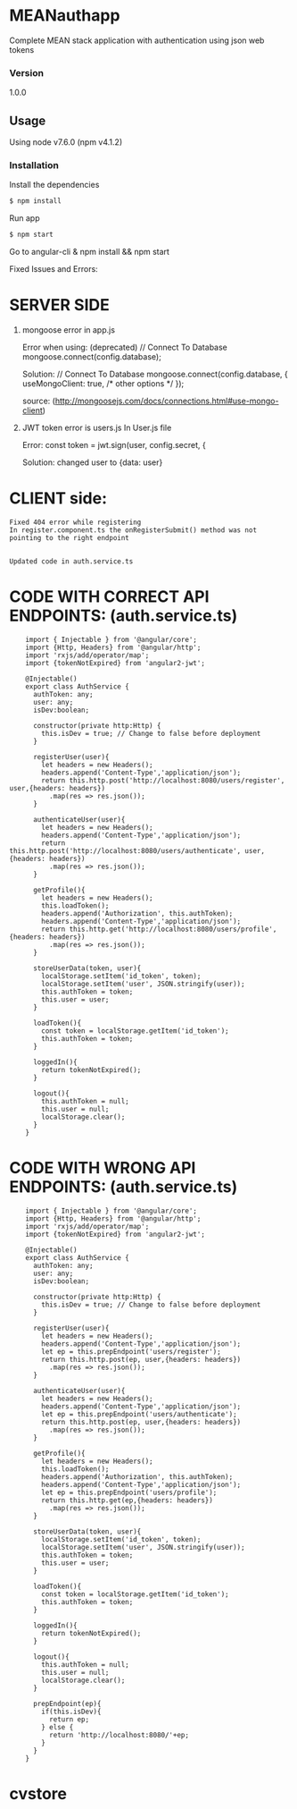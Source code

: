 # MEANauthapp


Complete MEAN stack application with authentication using json web tokens

### Version
1.0.0

## Usage
Using node v7.6.0 (npm v4.1.2)

### Installation

Install the dependencies

```sh
$ npm install
```
Run app

```sh
$ npm start
```


Go to angular-cli
& npm install && npm start




Fixed Issues and Errors:

SERVER SIDE
===========
	
1)	mongoose error in app.js

	Error when using: (deprecated) 
	// Connect To Database
	mongoose.connect(config.database);

	Solution:
	// Connect To Database
	mongoose.connect(config.database, {
	  useMongoClient: true,
	  /* other options */
	});

	source: (http://mongoosejs.com/docs/connections.html#use-mongo-client)


2)  JWT token error is users.js
	In User.js file

	Error:
	const token = jwt.sign(user, config.secret, {

	Solution:
	changed user to {data: user}



 CLIENT side:
 ============
	Fixed 404 error while registering
	In register.component.ts the onRegisterSubmit() method was not pointing to the right endpoint


	Updated code in auth.service.ts







CODE WITH CORRECT API ENDPOINTS: (auth.service.ts)
===============================
		import { Injectable } from '@angular/core';
		import {Http, Headers} from '@angular/http';
		import 'rxjs/add/operator/map';
		import {tokenNotExpired} from 'angular2-jwt';

		@Injectable()
		export class AuthService {
		  authToken: any;
		  user: any;
		  isDev:boolean;

		  constructor(private http:Http) {
		    this.isDev = true; // Change to false before deployment
		  }

		  registerUser(user){
		    let headers = new Headers();
		    headers.append('Content-Type','application/json');
		    return this.http.post('http://localhost:8080/users/register', user,{headers: headers})
		      .map(res => res.json());
		  }

		  authenticateUser(user){
		    let headers = new Headers();
		    headers.append('Content-Type','application/json');
		    return this.http.post('http://localhost:8080/users/authenticate', user,{headers: headers})
		      .map(res => res.json());
		  }

		  getProfile(){
		    let headers = new Headers();
		    this.loadToken();
		    headers.append('Authorization', this.authToken);
		    headers.append('Content-Type','application/json');
		    return this.http.get('http://localhost:8080/users/profile',{headers: headers})
		      .map(res => res.json());
		  }

		  storeUserData(token, user){
		    localStorage.setItem('id_token', token);
		    localStorage.setItem('user', JSON.stringify(user));
		    this.authToken = token;
		    this.user = user;
		  }

		  loadToken(){
		    const token = localStorage.getItem('id_token');
		    this.authToken = token;
		  }

		  loggedIn(){
		    return tokenNotExpired();
		  }

		  logout(){
		    this.authToken = null;
		    this.user = null;
		    localStorage.clear();
		  }
		}




CODE WITH WRONG API ENDPOINTS: (auth.service.ts)
===============================
		import { Injectable } from '@angular/core';
		import {Http, Headers} from '@angular/http';
		import 'rxjs/add/operator/map';
		import {tokenNotExpired} from 'angular2-jwt';

		@Injectable()
		export class AuthService {
		  authToken: any;
		  user: any;
		  isDev:boolean;

		  constructor(private http:Http) {
		    this.isDev = true; // Change to false before deployment
		  }

		  registerUser(user){
		    let headers = new Headers();
		    headers.append('Content-Type','application/json');
		    let ep = this.prepEndpoint('users/register');
		    return this.http.post(ep, user,{headers: headers})
		      .map(res => res.json());
		  }

		  authenticateUser(user){
		    let headers = new Headers();
		    headers.append('Content-Type','application/json');
		    let ep = this.prepEndpoint('users/authenticate');
		    return this.http.post(ep, user,{headers: headers})
		      .map(res => res.json());
		  }

		  getProfile(){
		    let headers = new Headers();
		    this.loadToken();
		    headers.append('Authorization', this.authToken);
		    headers.append('Content-Type','application/json');
		    let ep = this.prepEndpoint('users/profile');
		    return this.http.get(ep,{headers: headers})
		      .map(res => res.json());
		  }

		  storeUserData(token, user){
		    localStorage.setItem('id_token', token);
		    localStorage.setItem('user', JSON.stringify(user));
		    this.authToken = token;
		    this.user = user;
		  }

		  loadToken(){
		    const token = localStorage.getItem('id_token');
		    this.authToken = token;
		  }

		  loggedIn(){
		    return tokenNotExpired();
		  }

		  logout(){
		    this.authToken = null;
		    this.user = null;
		    localStorage.clear();
		  }

		  prepEndpoint(ep){
		    if(this.isDev){
		      return ep;
		    } else {
		      return 'http://localhost:8080/'+ep;
		    }
		  }
		}







# cvstore
